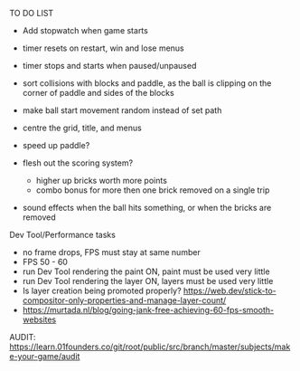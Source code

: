 TO DO LIST

- Add stopwatch when game starts
- timer resets on restart, win and lose menus
- timer stops and starts when paused/unpaused

- sort collisions with blocks and paddle, as the ball is clipping on the corner of paddle and sides of the blocks
- make ball start movement random instead of set path
- centre the grid, title, and menus
- speed up paddle?
- flesh out the scoring system?
    - higher up bricks worth more points
    - combo bonus for more then one brick removed on a single trip

- sound effects when the ball hits something, or when the bricks are removed

Dev Tool/Performance tasks
- no frame drops, FPS must stay at same number
- FPS 50 - 60
- run Dev Tool rendering the paint ON, paint must be used very little
- run Dev Tool rendering the layer ON, layers must be used very little
- Is layer creation being promoted properly? https://web.dev/stick-to-compositor-only-properties-and-manage-layer-count/
- https://murtada.nl/blog/going-jank-free-achieving-60-fps-smooth-websites

AUDIT: https://learn.01founders.co/git/root/public/src/branch/master/subjects/make-your-game/audit
